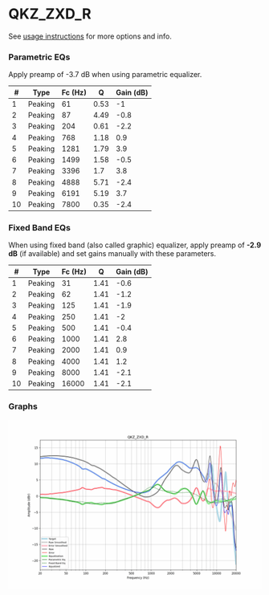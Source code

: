 # QKZ_ZXD_R
See [usage instructions](https://github.com/jaakkopasanen/AutoEq#usage) for more options and info.

### Parametric EQs
Apply preamp of -3.7 dB when using parametric equalizer.

|   # | Type    |   Fc (Hz) |    Q |   Gain (dB) |
|-----|---------|-----------|------|-------------|
|   1 | Peaking |        61 | 0.53 |        -1   |
|   2 | Peaking |        87 | 4.49 |        -0.8 |
|   3 | Peaking |       204 | 0.61 |        -2.2 |
|   4 | Peaking |       768 | 1.18 |         0.9 |
|   5 | Peaking |      1281 | 1.79 |         3.9 |
|   6 | Peaking |      1499 | 1.58 |        -0.5 |
|   7 | Peaking |      3396 | 1.7  |         3.8 |
|   8 | Peaking |      4888 | 5.71 |        -2.4 |
|   9 | Peaking |      6191 | 5.19 |         3.7 |
|  10 | Peaking |      7800 | 0.35 |        -2.4 |

### Fixed Band EQs
When using fixed band (also called graphic) equalizer, apply preamp of **-2.9 dB** (if available) and set gains manually with these parameters.

|   # | Type    |   Fc (Hz) |    Q |   Gain (dB) |
|-----|---------|-----------|------|-------------|
|   1 | Peaking |        31 | 1.41 |        -0.6 |
|   2 | Peaking |        62 | 1.41 |        -1.2 |
|   3 | Peaking |       125 | 1.41 |        -1.9 |
|   4 | Peaking |       250 | 1.41 |        -2   |
|   5 | Peaking |       500 | 1.41 |        -0.4 |
|   6 | Peaking |      1000 | 1.41 |         2.8 |
|   7 | Peaking |      2000 | 1.41 |         0.9 |
|   8 | Peaking |      4000 | 1.41 |         1.2 |
|   9 | Peaking |      8000 | 1.41 |        -2.1 |
|  10 | Peaking |     16000 | 1.41 |        -2.1 |

### Graphs
![](./QKZ_ZXD_R.png)
